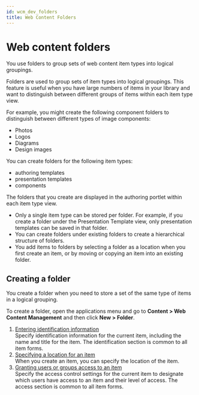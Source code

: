 ```yaml
---
id: wcm_dev_folders
title: Web Content Folders
---
```


# Web content folders


You use folders to group sets of web content item types into logical groupings.

Folders are used to group sets of item types into logical groupings. This feature is useful when you have large numbers of items in your library and want to distinguish between different groups of items within each item type view.

For example, you might create the following component folders to distinguish between different types of image components:

-   Photos
-   Logos
-   Diagrams
-   Design images

You can create folders for the following item types:

-   authoring templates
-   presentation templates
-   components

The folders that you create are displayed in the authoring portlet within each item type view.

-   Only a single item type can be stored per folder. For example, if you create a folder under the Presentation Template view, only presentation templates can be saved in that folder.
-   You can create folders under existing folders to create a hierarchical structure of folders.
-   You add items to folders by selecting a folder as a location when you first create an item, or by moving or copying an item into an existing folder.

## Creating a folder


You create a folder when you need to store a set of the same type of items in a logical grouping.

To create a folder, open the applications menu and go to **Content > Web Content Management** and then click **New > Folder**.

1.  [Entering identification information](./common/items_id.md)  
Specify identification information for the current item, including the name and title for the item. The identification section is common to all item forms.
2.  [Specifying a location for an item](./common/items_location.md)  
When you create an item, you can specify the location of the item.
3.  [Granting users or groups access to an item](./common/grant_access.md)  
Specify the access control settings for the current item to designate which users have access to an item and their level of access. The access section is common to all item forms.

